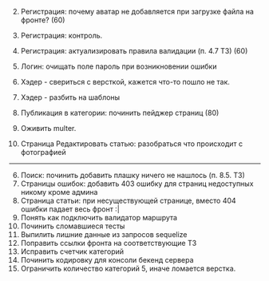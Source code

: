 2. Регистрация: почему аватар не добавляется при загрузке файла на фронте? (60)
2. Регистрация: контроль.
2. Регистрация: актуализировать правила валидации (п. 4.7 ТЗ) (60)

3. Логин: очищать поле пароль при возникновении ошибки
2. Хэдер - свериться с версткой, кажется что-то пошло не так.
2. Хэдер - разбить на шаблоны

5. Публикация в категории: починить пейджер страниц (80)
1. Оживить multer.
11. Страница Редактировать статью: разобраться что происходит с фотографией

-------------

6. Поиск: починить добавить плашку ничего не нашлось (п. 8.5. ТЗ)
7. Страницы ошибок: добавить 403 ошибку для страниц недоступных никому кроме админа
4. Страница статьи: при несуществующей странице, вместо 404 ошибки падает весь фронт :|
8. Понять как подключить валидатор маршрута
6. Починить сломавшиеся тесты
9. Выпилить лишние данные из запросов sequelize
12. Поправить ссылки фронта на соответствующие ТЗ
10. Исправить счетчик категорий
5. Починить кодировку для консоли бекенд сервера
4. Ограничить количество категорий 5, иначе ломается верстка.
